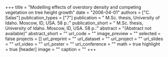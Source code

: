 +++
title = "Modelling effects of overstory density and competing vegetation on tree height growth"
date = "2006-04-01"
authors = ["C. Salas"]
publication_types = ["7"]
publication = " M.Sc. thesis, University of Idaho. Moscow, ID, USA. 58 p.:"
publication_short = " M.Sc. thesis, University of Idaho. Moscow, ID, USA. 58 p.:"
abstract = "(Abstract not available)"
abstract_short = ""
url_code = ""
image_preview = ""
selected = false
projects = []
url_preprint = ""
url_dataset = ""
url_project = ""
url_slides = ""
url_video = ""
url_poster = ""
url_conference = ""
math = true
highlight = true
[header]
image = ""
caption = ""
+++
